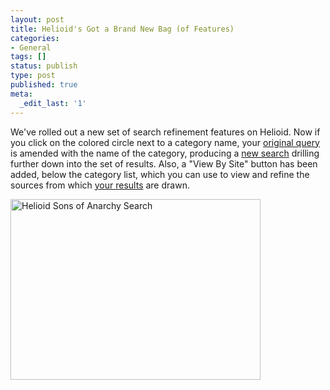 ```yaml
---
layout: post
title: Helioid's Got a Brand New Bag (of Features)
categories:
- General
tags: []
status: publish
type: post
published: true
meta:
  _edit_last: '1'
---
```

We've rolled out a new set of search refinement features on Helioid.  Now if you click on the colored circle next to a category name, your <a href="http://www.helioid.com/searches/q/sons+of+anarchy">original query</a> is amended with the name of the category, producing a <a href="http://www.helioid.com/searches/q/sons%20of%20anarchy%20cast">new search</a> drilling further down into the set of results.  Also, a "View By Site" button has been added, below the category list, which you can use to view and refine the sources from which <a href="http://www.helioid.com/searches/q/sons%20of%20anarchy%20cast#/searches/85475/sites">your results</a> are drawn.

<a href="http://www.helioid.com/searches/q/sons+of+anarchy"><img class="aligncenter" title="Helioid Sons of Anarchy Search" src="http://i1201.photobucket.com/albums/bb347/starchild2099/sonsofanarchy_helioidsearch.png" alt="Helioid Sons of Anarchy Search" width="400" height="289" /></a>
